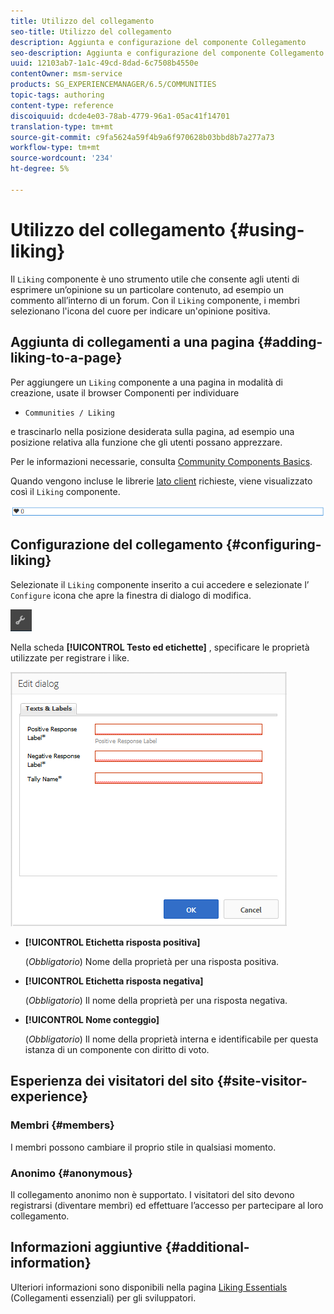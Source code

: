 ```yaml
---
title: Utilizzo del collegamento
seo-title: Utilizzo del collegamento
description: Aggiunta e configurazione del componente Collegamento
seo-description: Aggiunta e configurazione del componente Collegamento
uuid: 12103ab7-1a1c-49cd-8dad-6c7508b4550e
contentOwner: msm-service
products: SG_EXPERIENCEMANAGER/6.5/COMMUNITIES
topic-tags: authoring
content-type: reference
discoiquuid: dcde4e03-78ab-4779-96a1-05ac41f14701
translation-type: tm+mt
source-git-commit: c9fa5624a59f4b9a6f970628b03bbd8b7a277a73
workflow-type: tm+mt
source-wordcount: '234'
ht-degree: 5%

---
```



# Utilizzo del collegamento {#using-liking}

Il `Liking` componente è uno strumento utile che consente agli utenti di esprimere un’opinione su un particolare contenuto, ad esempio un commento all’interno di un forum. Con il `Liking` componente, i membri selezionano l&#39;icona del cuore per indicare un&#39;opinione positiva.

## Aggiunta di collegamenti a una pagina {#adding-liking-to-a-page}

Per aggiungere un `Liking` componente a una pagina in modalità di creazione, usate il browser Componenti per individuare

* `Communities / Liking`

e trascinarlo nella posizione desiderata sulla pagina, ad esempio una posizione relativa alla funzione che gli utenti possano apprezzare.

Per le informazioni necessarie, consulta [Community Components Basics](basics.md).

Quando vengono incluse le librerie [lato client](essentials-liking.md#essentials-for-client-side) richieste, viene visualizzato così il `Liking` componente.

![componente di collegamento](assets/liking-component.png)

## Configurazione del collegamento {#configuring-liking}

Selezionate il `Liking` componente inserito a cui accedere e selezionate l’ `Configure` icona che apre la finestra di dialogo di modifica.

![configure-new](assets/configure-new.png)

Nella scheda **[!UICONTROL Testo ed etichette]** , specificare le proprietà utilizzate per registrare i like.

![configurare](assets/configure-liking.png)

* **[!UICONTROL Etichetta risposta positiva]**

   (*Obbligatorio*) Nome della proprietà per una risposta positiva.

* **[!UICONTROL Etichetta risposta negativa]**

   (*Obbligatorio*) Il nome della proprietà per una risposta negativa.

* **[!UICONTROL Nome conteggio]**

   (*Obbligatorio*) Il nome della proprietà interna e identificabile per questa istanza di un componente con diritto di voto.

## Esperienza dei visitatori del sito {#site-visitor-experience}

### Membri {#members}

I membri possono cambiare il proprio stile in qualsiasi momento.

### Anonimo {#anonymous}

Il collegamento anonimo non è supportato. I visitatori del sito devono registrarsi (diventare membri) ed effettuare l’accesso per partecipare al loro collegamento.

## Informazioni aggiuntive {#additional-information}

Ulteriori informazioni sono disponibili nella pagina [Liking Essentials](essentials-liking.md) (Collegamenti essenziali) per gli sviluppatori.

